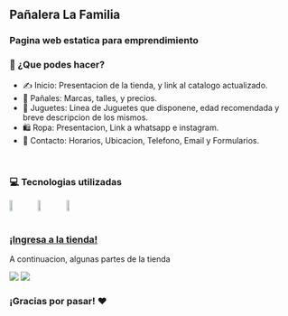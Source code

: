 ## Pañalera La Familia
### Pagina web estatica para emprendimiento

<h3>🔎 ¿Que podes hacer?</h3>
<ul>
  <li> ✍️ Inicio: Presentacion de la tienda, y link al catalogo actualizado. </li>
  <li> 👶 Pañales: Marcas, talles, y precios. </li>
  <li> 🧸 Juguetes: Linea de Juguetes que disponene, edad recomendada y breve descripcion de los mismos. </li>
  <li> 🛍 Ropa: Presentacion, Link a whatsapp e instagram. </li>
  <li> 📲 Contacto: Horarios, Ubicacion, Telefono, Email y Formularios. </li>
</ul>

<br/>

<h3>💻 Tecnologias utilizadas</h3>
<div style="display:flex"> 
  <img style="width:10%" src="https://cdn-icons-png.flaticon.com/512/5968/5968267.png"/>
  <img style="width:10%" src="https://cdn-icons-png.flaticon.com/512/5968/5968358.png"/>
  <img style="width:10%" src="https://cdn-icons-png.flaticon.com/512/5968/5968292.png"/>
</div>

<br/>

### <a href="https://panaleralafamilia.netlify.app/">¡Ingresa a la tienda!</a>

<p> A continuacion, algunas partes de la tienda</p>
<img src="https://user-images.githubusercontent.com/74736159/166586540-61cba330-ff66-4dce-88fd-5c089cec118c.png">
<img src="https://user-images.githubusercontent.com/74736159/166586602-f7311349-61d1-4386-beff-1bedb45154ea.png"/>
<h3> ¡Gracias por pasar! ❤</h3>
